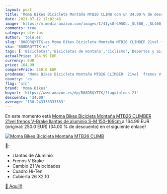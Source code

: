 ```yaml
---
layout: post
title: 'Moma Bikes Bicicleta Montaña MTB26 CLIMB con un 34.00 % de descuento'
date: 2021-07-12 17:02:48
image: 'https://m.media-amazon.com/images/I/41ys8-G95OL._SL500_._SL400_.jpg'
comments: true
category: ofertas
author: 'tole.es'
slug: 'B08DRQYTTK-es Moma Bikes Bicicleta Montaña MTB26 CLIMBER 21vel frenos...'
sku: 'B08DRQYTTK-es'
tags: [ 'Bicicletas','Bicicletas de montaña','Ciclismo','Deportes y aire libre','Ropa y equipo para deportes','bicicleta','moma bikes', ]
actualPrice: 164.99 EUR
currency: EUR
price: 164.99
comparePrice: 250.0 EUR
prodname: 'Moma Bikes Bicicleta Montaña MTB26 CLIMBER  21vel  frenos V-Brake  llantas de aluminio  S-M  150-169cm '
country: 'es'
flag: '🇪🇸'
brand: 'Moma Bikes'
buyurl: 'https://www.amazon.es/dp/B08DRQYTTK/?tag=tolees-21'
descuento: '34.00'
average: '138.243333333333'
---
```


En este momento está [Moma Bikes Bicicleta Montaña MTB26 CLIMBER  21vel  frenos V-Brake  llantas de aluminio  S-M  150-169cm ](https://www.amazon.es/dp/B08DRQYTTK/?tag=tolees-21) a 164.99 EUR (original: 250.0 EUR) (34.00 %  de descuento) en el siguiente enlace!

[![Moma Bikes Bicicleta Montaña MTB26 CLIMB](https://m.media-amazon.com/images/I/41ys8-G95OL._SL500_._SL400_.jpg)](https://www.amazon.es/dp/B08DRQYTTK/?tag=tolees-21)

🔎:

- Llantas de Aluminio
- Frenos V Brake
- Cambio 21 Velocidades
- Cuadro Hi-Ten
- Cubierta 26 X2.10

[🛒 Aquí!!!](https://www.amazon.es/dp/B08DRQYTTK/?tag=tolees-21)
